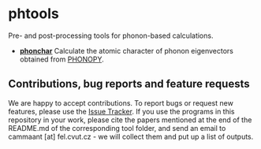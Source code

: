 # phtools
Pre- and post-processing tools for phonon-based calculations.

- [**phonchar**](https://github.com/acammarat/phtools/tree/main/phonchar) Calculate the atomic character of phonon eigenvectors obtained from [PHONOPY](https://phonopy.github.io/phonopy).

## Contributions, bug reports and feature requests

We are happy to accept contributions. To report bugs or request new features, please use the [Issue Tracker](https://github.com/acammarat/phtools/issues). If you use the programs in this repository in your work, please cite the papers mentioned at the end of the README.md of the corresponding tool folder, and send an email to cammaant [at] fel.cvut.cz - we will collect them and put up a list of outputs.
